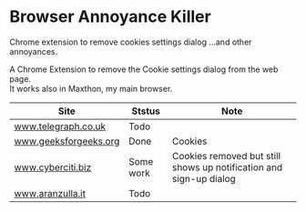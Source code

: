 # Browser Annoyance Killer

Chrome extension to remove cookies settings dialog
...and other annoyances.

A Chrome Extension to remove the Cookie settings dialog from the web page.  
It works also in Maxthon, my main browser.

| Site                  | Ststus    | Note                                                               |
| --------------------- | --------- | ------------------------------------------------------------------ |
| www.telegraph.co.uk   | Todo      |                                                                    |
| www.geeksforgeeks.org | Done      | Cookies                                                            |
| www.cyberciti.biz     | Some work | Cookies removed but still shows up notification and sign-up dialog |
| www.aranzulla.it      | Todo      |                                                                    |
